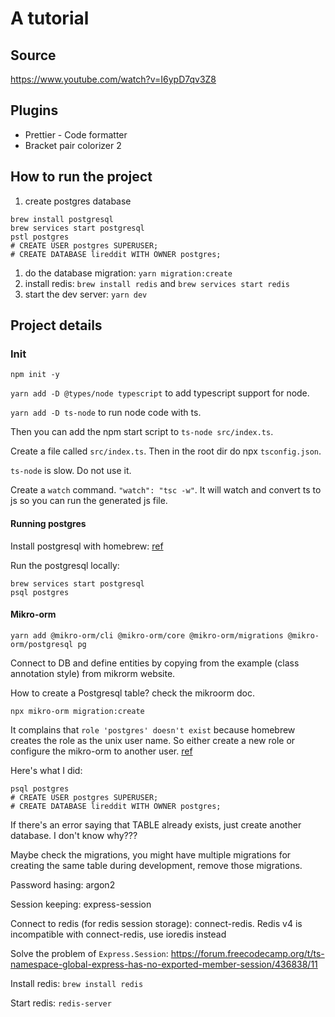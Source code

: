 # A tutorial

## Source
https://www.youtube.com/watch?v=I6ypD7qv3Z8

## Plugins

* Prettier - Code formatter
* Bracket pair colorizer 2

## How to run the project

1. create postgres database
```
brew install postgresql
brew services start postgresql
pstl postgres
# CREATE USER postgres SUPERUSER;
# CREATE DATABASE lireddit WITH OWNER postgres;
```
1. do the database migration: `yarn migration:create`
1. install redis: `brew install redis` and `brew services start redis`
1. start the dev server: `yarn dev`



## Project details

### Init

`npm init -y`

`yarn add -D @types/node typescript` to add typescript support for node.

`yarn add -D ts-node` to run node code with ts.

Then you can add the npm start script to `ts-node src/index.ts`.

Create a file called `src/index.ts`. Then in the root dir do npx `tsconfig.json`.


`ts-node` is slow. Do not use it.

Create a `watch` command. `"watch": "tsc -w"`. It will watch and convert ts to js so you can run the generated js file.

#### Running postgres
Install postgresql with homebrew: [ref](https://wiki.postgresql.org/wiki/Homebrew)

Run the postgresql locally:
```
brew services start postgresql
psql postgres
```


#### Mikro-orm
```
yarn add @mikro-orm/cli @mikro-orm/core @mikro-orm/migrations @mikro-orm/postgresql pg
```



Connect to DB and define entities by copying from the example (class annotation style) from mikrorm website.

How to create a Postgresql table? check the mikroorm doc.

```
npx mikro-orm migration:create
```

It complains that `role 'postgres' doesn't exist` because homebrew creates the role as the unix user name. So either create a new role or configure the mikro-orm to another user. [ref](https://stackoverflow.com/questions/15301826/psql-fatal-role-postgres-does-not-exist)

Here's what I did:
```
psql postgres
# CREATE USER postgres SUPERUSER;
# CREATE DATABASE lireddit WITH OWNER postgres;
```

If there's an error saying that TABLE already exists, just create another database. I don't know why???

Maybe check the migrations, you might have multiple migrations for creating the same table during development, remove those migrations.


Password hasing: argon2

Session keeping: express-session

Connect to redis (for redis session storage): connect-redis. Redis v4 is incompatible with connect-redis, use ioredis instead

Solve the problem of `Express.Session`: https://forum.freecodecamp.org/t/ts-namespace-global-express-has-no-exported-member-session/436838/11

Install redis: `brew install redis`

Start redis: `redis-server`

